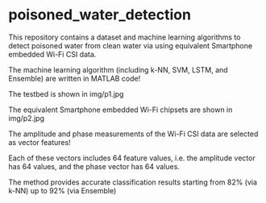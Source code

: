 # poisoned_water_detection
This repository contains a dataset and machine learning algorithms to detect poisoned water from clean water via using equivalent Smartphone embedded Wi-Fi CSI data.

The machine learning algorithm (including k-NN, SVM, LSTM, and Ensemble) are written in MATLAB code!

The testbed is shown in img/p1.jpg

The equivalent Smartphone embedded Wi-Fi chipsets are shown in img/p2.jpg

The amplitude and phase measurements of the Wi-Fi CSI data are selected as vector features!

Each of these vectors includes 64 feature values, i.e. the amplitude vector has 64 values, and the phase vector has 64 values.

The method provides accurate classification results starting from 82% (via k-NN) up to 92% (via Ensemble)
